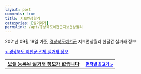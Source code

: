 ```yaml
---
layout: post
comments: true
title: 지보면상월리
categories: [실거래가]
permalink: /apt/경상북도예천군지보면상월리
---
```


2021년 09월 18일 기준, <a href="/apt/경상북도예천군">경상북도예천군</a> 지보면상월리 한달간 실거래 정보

<a style="color: blue;" href="/apt/경상북도예천군">< 경상북도 예천군 전체 실거래 정보</a>
<!---- start ---->
<table>
  <tr>
    <td colspan="4" style="font-weight: bold;"><a href="/apt/경상북도예천군지보면상월리{name_without_space}">오늘 등록된 실거래 정보가 없습니다</a> &nbsp;&nbsp;&nbsp; <a style="color: blue; font-size: smaller;" href="/apt/경상북도예천군지보면상월리{name_without_space}">면적별 최고가 ></a></td>
  </tr>
    
</table>
<!---- end ---->
    